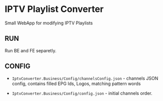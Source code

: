 # IPTV Playlist Converter

Small WebApp for modifying IPTV Playlists

## RUN

Run BE and FE separetly.

## CONFIG 

* `IptvConverter.Business/Config/channelsConfig.json` - channels JSON config, contains filled EPG Ids, Logos, matching pattern words

* `IptvConverter.Business/Config/config.json` - initial channels order.
